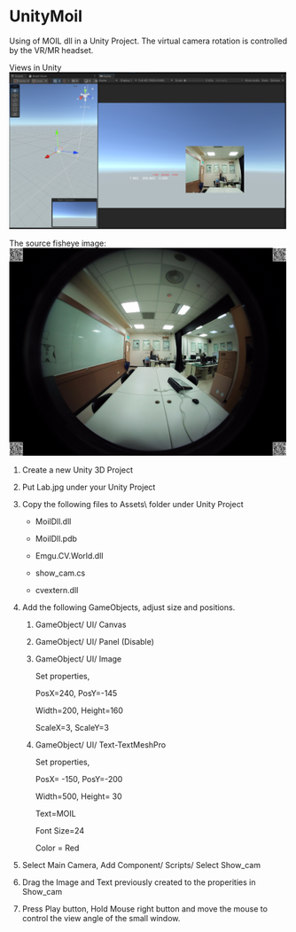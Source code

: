 # UnityMoil

Using of MOIL dll in a Unity Project. The virtual camera rotation is controlled by the VR/MR headset. 

Views in Unity
<img src="images/s001.png" width="500px">

The source fisheye image: 
<img src="images/Lab.jpg" width="500px">


1. Create a new Unity 3D Project

2. Put Lab.jpg under your Unity Project 

3. Copy the following files to  Assets\ folder under Unity Project 

    - MoilDll.dll

    - MoilDll.pdb

    - Emgu.CV.World.dll

    - show_cam.cs
   
    - cvextern.dll
 
4. Add the following GameObjects, adjust size and positions.
 
    1. GameObject/ UI/ Canvas

    2. GameObject/ UI/ Panel (Disable)

    3. GameObject/ UI/ Image

        Set properties, 

        PosX=240, PosY=-145

        Width=200, Height=160

        ScaleX=3, ScaleY=3

    4. GameObject/ UI/ Text-TextMeshPro

        Set properties, 

        PosX= -150, PosY=-200

        Width=500, Height= 30

        Text=MOIL

        Font Size=24

        Color = Red

5. Select Main Camera, Add Component/ Scripts/ Select Show_cam 

6. Drag the Image and Text previously created to the properities in Show_cam  

7. Press Play button, Hold Mouse right button and move the mouse to control the view angle of the small window.    






